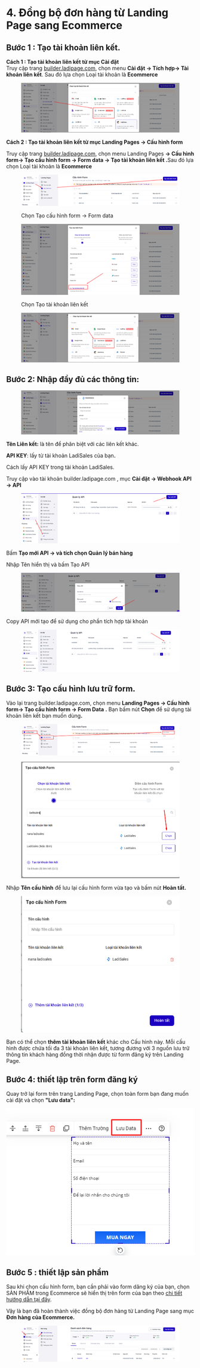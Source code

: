 # 4. Đồng bộ đơn hàng từ Landing Page sang Ecommerce

## **Bước 1 : Tạo tài khoản liên kết.**

**Cách 1 : Tạo tài khoản liên kết từ mục Cài đặt** \
Truy cập trang [builder.ladipage.com](http://builder.ladipage.com/), chọn menu **Cài đặt -> Tích hợp-> Tài khoản liên kết**. Sau đó lựa chọn Loại tài khoản là **Ecommerce**

<figure><img src="../.gitbook/assets/image (16).png" alt=""><figcaption></figcaption></figure>

**Cách 2 : Tạo tài khoản liên kết từ mục Landing Pages -> Cấu hình form**

Truy cập trang [builder.ladipage.com](http://builder.ladipage.com/), chọn menu Landing Pages **-> Cấu hình form-> Tạo cấu hình form -> Form data -> Tạo tài khoản liên kết .**&#x53;au đó lựa chọn Loại tài khoản là **Ecommerce**

<figure><img src="../.gitbook/assets/image (1297).png" alt=""><figcaption><p>Chọn Tạo cấu hình form -> Form data </p></figcaption></figure>

<figure><img src="../.gitbook/assets/image (1298).png" alt=""><figcaption><p>Chọn Tạo tài khoản liên kết</p></figcaption></figure>

<figure><img src="../.gitbook/assets/image (17).png" alt=""><figcaption></figcaption></figure>

## **Bước 2:** Nhập đầy đủ các thông tin:

<figure><img src="../.gitbook/assets/image (18).png" alt=""><figcaption></figcaption></figure>

**Tên Liên kết:** là tên để phân biệt với các liên kết khác.&#x20;

**API KEY**: lấy từ tài khoản LadiSales của bạ&#x6E;**.**

Cách lấy API KEY trong tài khoản LadiSales.

Truy cập vào tài khoản builder.ladipage.com , mục **Cài đặt -> Webhook API -> API**&#x20;

<figure><img src="../.gitbook/assets/image (1310).png" alt=""><figcaption></figcaption></figure>

Bấm **Tạo mới API ->  và tích chọn Quản lý bán hàng**&#x20;

Nhập Tên hiển thị và bấm Tạo API&#x20;

<figure><img src="../.gitbook/assets/image (1311).png" alt=""><figcaption></figcaption></figure>

Copy API mới tạo để sử dụng cho phần tích hợp tài khoản

<figure><img src="../.gitbook/assets/image (1312).png" alt=""><figcaption></figcaption></figure>

## Bước 3: **Tạo** cấu hình lưu trữ form.

Vào lại trang builder.ladipage.com, chọn menu **Landing Pages -> Cấu hình form-> Tạo cấu hình form -> Form Data** **.** Bạn bấm nút **Chọn** để sử dụng tài khoản liên kết bạn muốn dùn&#x67;**.**

<figure><img src="../.gitbook/assets/image (1300).png" alt=""><figcaption></figcaption></figure>

<figure><img src="../.gitbook/assets/image (1313).png" alt=""><figcaption></figcaption></figure>

Nhập **Tên cấu hình** để lưu lại cấu hình form vừa tạo và bấm nút **Hoàn tất.**

<figure><img src="../.gitbook/assets/image (1314).png" alt=""><figcaption></figcaption></figure>

Bạn có thể chọn **thêm tài khoản liên kết** khác cho Cấu hình này. Mỗi cấu hình được chứa tối đa 3 tài khoản liên kết, tương đương với 3 nguồn lưu trữ thông tin khách hàng đồng thời nhận được từ form đăng ký trên Landing Page.

## **Bước 4: thiết lập trên form đăng ký**

&#x20;Quay trở lại form trên trang Landing Page, chọn toàn form bạn đang muốn cài đặt và chọn **"Lưu data":**

![](<../.gitbook/assets/image (279).png>)

## **Bước 5 : thiết lập sản phẩm**

Sau khi chọn cấu hình form, bạn cần phải vào form dăng ký của bạn, chọn SẢN PHẨM trong Ecommerce sẽ hiển thị trên form của bạn theo [chi tiết hướng dẫn tại đây](https://help.ladipage.vn/dong-bo-don-hang-sang-cac-nen-tang-website-thuong-mai-dien-tu-va-phan-mem-quan-ly-ban-hang/tao-form-dang-ky-lien-ket-voi-cac-website-thuong-mai-dien-tu-phan-mem-quan-ly-ban-hang).

Vậy là bạn đã hoàn thành việc đồng bộ đơn hàng từ Landing Page sang  mục **Đơn hàng của Ecommerce.**

<figure><img src="../.gitbook/assets/image (1315).png" alt=""><figcaption></figcaption></figure>
